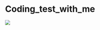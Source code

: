 # Coding_test_with_me
<img src="https://capsule-render.vercel.app/api?type=waving&color=auto&height=200&section=header&text=Coding Test With Me&fontSize=90" />
